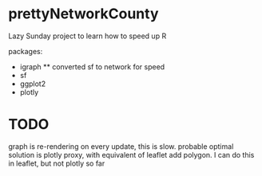 # prettyNetworkCounty

Lazy Sunday project to learn how to speed up R

packages:
* igraph
** converted sf to network for speed
* sf
* ggplot2
* plotly


# TODO
graph is re-rendering on every update, this is slow.
probable optimal solution is plotly proxy, with equivalent of leaflet add polygon. I can do this in leaflet, but not plotly so far